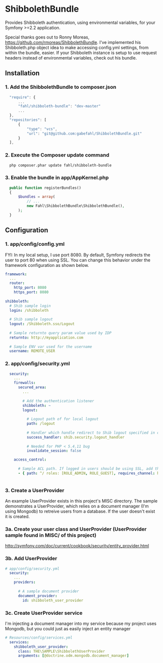 ShibbolethBundle
================

Provides Shibboleth authentication, using environmental variables, for your Symfony >=2.2 application.

Special thanks goes out to Ronny Moreas, https://github.com/rmoreas/ShibbolethBundle. I've implemented his Shibboleth.php
object idea to make accessing config.yml settings, from within the bundle, easier. If your Shibboleth instance is setup
to use request headers instead of environmental variables, check out his bundle.

Installation
-------------

### 1. Add the ShibbolethBundle to composer.json

```js
  "require": {
      ...
      "fahl/shibboleth-bundle": "dev-master"
      ...
  },
  "repositories": [
      {
          "type": "vcs",
          "url": "git@github.com:gabefahl/ShibbolethBundle.git"
      }
  ],  
```

### 2. Execute the Composer update command

```bash
  php composer.phar update fahl/shibboleth-bundle
```

### 3. Enable the bundle in app/AppKernel.php

```php
  public function registerBundles()
  {
      $bundles = array(
          // ...
          new Fahl\ShibbolethBundle\ShibbolethBundle(),
      );
  }
```

Configuration
-------------

### 1. app/config/config.yml

FYI: In my local setup, I use port 8080. By default, Symfony redirects the user to port 80 when using
SSL. You can change this behavior under the framework configuration as shown below.

```yml
framework:
  ...
  router:
    http_port: 8080
    https_port: 8080
  
shibboleth:
  # Shib sample login
  login: /shibboleth
    
  # Shib sample logout
  logout: /Shibboleth.sso/Logout
    
  # Sample returnto query param value used by IDP
  returnto: http://myapplication.com
    
  # Sample ENV var used for the username
  username: REMOTE_USER 
```

### 2. app/config/security.yml

```yml
  security:
    ...
    firewalls:
      secured_area:
        ...    
        
        # Add the authentication listener
        shibboleth: ~
        logout:
          
          # Logout path of for local logout
          path: /logout
          
          # Handler which handle redirect to Shib logout specified in config.yml
          success_handler: shib.security.logout_handler
         
          # Needed for PHP < 5.4.11 bug
          invalidate_session: false

    access_control:
  
      # Sample ACL path. If logged in users should be using SSL, add the requires_channel attribute to force SSL
      - { path: ^/ roles: [ROLE_ADMIN, ROLE_GUEST], requires_channel: https }
      
```

### 3. Create a UserProvider

An example UserProvider exists in this project's MISC directory. The sample demonstrates a UserProvider, which
relies on a document manager (I'm using Mongodb) to retreive users from a database. If the user doesn't exist it is created.

### 3a. Create your user class and UserProvider (UserProvider sample found in MISC/ of this project)

http://symfony.com/doc/current/cookbook/security/entity_provider.html

### 3b. Add UserProvider

```yml
# app/config/security.yml
  security:
    ... 
    providers:
    
      # A sample document provider
      document_provider:
        id: shibboleth_user_provider
```

### 3c. Create UserProvider service

I'm injecting a document manager into my service because my project uses Mongodb, but you could just as easily inject an entity manager


```yml
# Resources/config/services.yml
  services:
    shibboleth_user_provider:
      class: THE\SAMPLE\ShibbolethUserProvider
      arguments: [@doctrine.odm.mongodb.document_manager]
```
